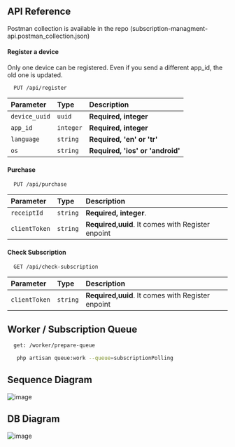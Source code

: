 

## API Reference
Postman collection is available in the repo (subscription-managment-api.postman_collection.json)
#### Register a device


Only one device can be registered. Even if you send a different app_id, the old one is updated.
```http
  PUT /api/register
```

| Parameter | Type     | Description                |
| :-------- | :------- | :------------------------- |
| `device_uuid` | `uuid` | **Required, integer** |
| `app_id` | `integer` | **Required, integer** |
| `language` | `string` | **Required, 'en' or 'tr'** |
| `os` | `string` | **Required, 'ios' or 'android'** |

#### Purchase

```http
  PUT /api/purchase
```

| Parameter | Type     | Description                       |
| :-------- | :------- | :-------------------------------- |
| `receiptId`      | `string` | **Required, integer**. |
| `clientToken`      | `string` | **Required,uuid**. It comes with Register enpoint |


#### Check Subscription

```http
  GET /api/check-subscription
```

| Parameter | Type     | Description                       |
| :-------- | :------- | :-------------------------------- |
| `clientToken`      | `string` | **Required,uuid**. It comes with Register enpoint |

## Worker / Subscription Queue
```bash
  get: /worker/prepare-queue
```
```bash
   php artisan queue:work --queue=subscriptionPolling
```


## Sequence Diagram

![image](https://user-images.githubusercontent.com/26210131/182005023-1e98d126-25c3-4c60-b25e-f94f427f6f9a.png)

## DB Diagram

![image](https://user-images.githubusercontent.com/26210131/182055150-16cebed3-59a0-4668-8ad6-6d93fc2ba363.png)
